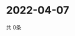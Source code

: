 # 2022-04-07
  共 0条

  <!-- BEGIN -->
  <!-- 最后更新时间Thu Apr 07 2022 13:18:52 GMT+0000 (Coordinated Universal Time) -->
  
  <!-- END -->
  
  